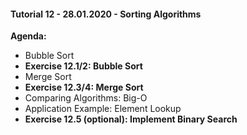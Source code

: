 #### Tutorial 12 - 28.01.2020 - Sorting Algorithms

**Agenda:**
* Bubble Sort
* **Exercise 12.1/2: Bubble Sort**
* Merge Sort
* **Exercise 12.3/4: Merge Sort**
* Comparing Algorithms: Big-O
* Application Example: Element Lookup
* **Exercise 12.5 (optional): Implement Binary Search**

